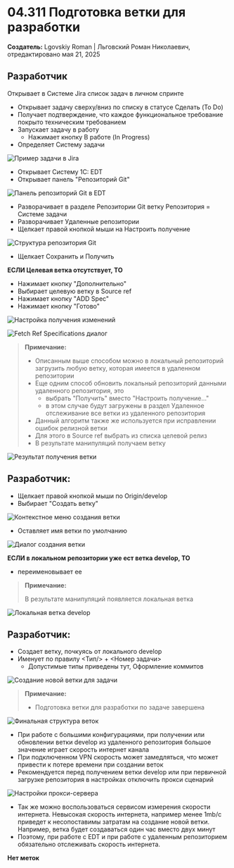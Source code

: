 # 04.311 Подготовка ветки для разработки

**Создатель:** Lgovskiy Roman | Льговский Роман Николаевич, отредактировано мая 21, 2025

## Разработчик

Открывает в Системе Jira список задач в личном спринте

- Открывает задачу сверху/вниз по списку в статусе Сделать (To Do)
- Получает подтверждение, что каждое функциональное требование покрыто техническим требованием
- Запускает задачу в работу
  - Нажимает кнопку В работе (In Progress)
- Определяет Систему задачи

![Пример задачи в Jira](gmfm-2337.png)

- Открывает Систему 1С: EDT
- Открывает панель "Репозиторий Git"

![Панель репозиторий Git в EDT](edt-git-panel.png)

- Разворачивает в разделе Репозитории Git ветку Репозитория = Системе задачи
- Разворачивает Удаленные репозитории
- Щелкает правой кнопкой мыши на Настроить получение

![Структура репозитория Git](git-repo-structure.png)

- Щелкает Сохранить и Получить

**ЕСЛИ Целевая ветка отсутствует, ТО**
- Нажимает кнопку "Дополнительно"
- Выбирает целевую ветку в Source ref
- Нажимает кнопку "ADD Spec"
- Нажимает кнопку "Готово"

![Настройка получения изменений](fetch-config.png)

![Fetch Ref Specifications диалог](fetch-specifications.png)

> **Примечание:**
> 
> - Описанным выше способом можно в локальный репозиторий загрузить любую ветку, которая имеется в удаленном репозитории
> - Еще одним способ обновить локальный репозиторий данными удаленного репозитория, это
>   - выбрать "Получить" вместо "Настроить получение..."
>   - в этом случае будут загружены в раздел Удаленное отслеживание все ветки из удаленного репозитория
> - Данный алгоритм также же используется при исправлении ошибок релизной ветки
> - Для этого в Source ref выбрать из списка целевой релиз
> - В результате манипуляций получаем ветку

![Результат получения ветки](branch-result.png)

## Разработчик:

- Щелкает правой кнопкой мыши по Origin/develop
- Выбирает "Создать ветку"

![Контекстное меню создания ветки](create-branch-menu.png)

- Оставляет имя ветки по умолчанию

![Диалог создания ветки](create-branch-dialog.png)

**ЕСЛИ в локальном репозитории уже ест ветка develop, ТО**
- переименовывает ее

> **Примечание:**
> 
> В результате манипуляций появляется локальная ветка

![Локальная ветка develop](local-develop-branch.png)

## Разработчик:

- Создает ветку, почкуясь от локального develop
- Именует по правилу <Тип/> + <Номер задачи>
  - Допустимые типы приведены тут, Оформление коммитов

![Создание новой ветки для задачи](create-task-branch.png)

> **Примечание:**
> 
> - Подготовка ветки для разработки по задаче завершена

![Финальная структура веток](final-branch-structure.png)

- При работе с большими конфигурациями, при получении или обновлении ветки develop из удаленного репозитория большое значение играет скорость интернет канала
- При подключенном VPN скорость может замедляться, что может привести к потере времени при создании веток
- Рекомендуется перед получением ветки develop или при первичной загрузке репозитория в настройках отключить прокси сценарий

![Настройки прокси-сервера](proxy-settings.png)

- Так же можно воспользоваться сервисом измерения скорости интернета. Невысокая скорость интернета, например менее 1mb/c приведет к несопоставимы затратам на создание новой ветки. Например, ветка будет создаваться один час вместо двух минут
- Поэтому, при работе с EDT и при работе с удаленным репозиторием обязательно отслеживать скорость интернета.

**Нет меток**